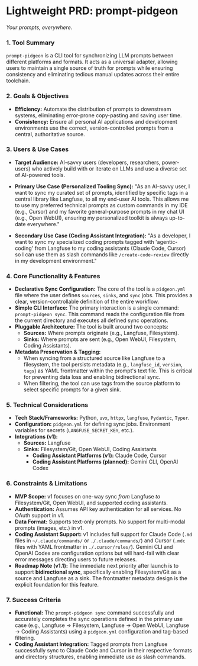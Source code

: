 # Lightweight PRD: prompt-pidgeon

*Your prompts, everywhere.*

### 1. Tool Summary
`prompt-pidgeon` is a CLI tool for synchronizing LLM prompts between different platforms and formats. It acts as a universal adapter, allowing users to maintain a single source of truth for prompts while ensuring consistency and eliminating tedious manual updates across their entire toolchain.

### 2. Goals & Objectives
*   **Efficiency:** Automate the distribution of prompts to downstream systems, eliminating error-prone copy-pasting and saving user time.
*   **Consistency:** Ensure all personal AI applications and development environments use the correct, version-controlled prompts from a central, authoritative source.

### 3. Users & Use Cases
*   **Target Audience:** AI-savvy users (developers, researchers, power-users) who actively build with or iterate on LLMs and use a diverse set of AI-powered tools.

*   **Primary Use Case (Personalized Tooling Sync):** "As an AI-savvy user, I want to sync my curated set of prompts, identified by specific tags in a central library like Langfuse, to all my end-user AI tools. This allows me to use my preferred technical prompts as custom commands in my IDE (e.g., Cursor) and my favorite general-purpose prompts in my chat UI (e.g., Open WebUI), ensuring my personalized toolkit is always up-to-date everywhere."

*   **Secondary Use Case (Coding Assistant Integration):** "As a developer, I want to sync my specialized coding prompts tagged with 'agentic-coding' from Langfuse to my coding assistants (Claude Code, Cursor) so I can use them as slash commands like `/create-code-review` directly in my development environment."

### 4. Core Functionality & Features
*   **Declarative Sync Configuration:** The core of the tool is a `pidgeon.yml` file where the user defines `sources`, `sinks`, and `sync` jobs. This provides a clear, version-controllable definition of the entire workflow.
*   **Simple CLI Interface:** The primary interaction is a single command: `prompt-pidgeon sync`. This command reads the configuration file from the current directory and executes all defined sync operations.
*   **Pluggable Architecture:** The tool is built around two concepts:
    *   **Sources:** Where prompts originate (e.g., Langfuse, Filesystem).
    *   **Sinks:** Where prompts are sent (e.g., Open WebUI, Filesystem, Coding Assistants).
*   **Metadata Preservation & Tagging:**
    *   When syncing from a structured source like Langfuse to a filesystem, the tool persists metadata (e.g., `langfuse_id`, `version`, `tags`) as YAML frontmatter within the prompt's text file. This is critical for preventing data loss and enabling bidirectional sync.
    *   When filtering, the tool can use tags from the source platform to select specific prompts for a given sink.

### 5. Technical Considerations
*   **Tech Stack/Frameworks:** Python, `uvx`, `httpx`, `langfuse`, `Pydantic`, `Typer`.
*   **Configuration:** `pidgeon.yml` for defining sync jobs. Environment variables for secrets (`LANGFUSE_SECRET_KEY`, etc.).
*   **Integrations (v1):**
    *   **Sources:** Langfuse
    *   **Sinks:** Filesystem/Git, Open WebUI, Coding Assistants
        *   **Coding Assistant Platforms (v1):** Claude Code, Cursor
        *   **Coding Assistant Platforms (planned):** Gemini CLI, OpenAI Codex

### 6. Constraints & Limitations
*   **MVP Scope:** v1 focuses on one-way sync *from* Langfuse *to* Filesystem/Git, Open WebUI, and supported coding assistants.
*   **Authentication:** Assumes API key authentication for all services. No OAuth support in v1.
*   **Data Format:** Supports text-only prompts. No support for multi-modal prompts (images, etc.) in v1.
*   **Coding Assistant Support:** v1 includes full support for Claude Code (`.md` files in `~/.claude/commands/` or `./.claude/commands/`) and Cursor (`.mdc` files with YAML frontmatter in `./.cursor/rules/`). Gemini CLI and OpenAI Codex are configuration options but will hard-fail with clear error messages directing users to future releases.
*   **Roadmap Note (v1.1):** The immediate next priority after launch is to support **bidirectional sync**, specifically enabling Filesystem/Git as a source and Langfuse as a sink. The frontmatter metadata design is the explicit foundation for this feature.

### 7. Success Criteria
*   **Functional:** The `prompt-pidgeon sync` command successfully and accurately completes the sync operations defined in the primary use case (e.g., Langfuse -> Filesystem, Langfuse -> Open WebUI, Langfuse -> Coding Assistants) using a `pidgeon.yml` configuration and tag-based filtering.
*   **Coding Assistant Integration:** Tagged prompts from Langfuse successfully sync to Claude Code and Cursor in their respective formats and directory structures, enabling immediate use as slash commands.
